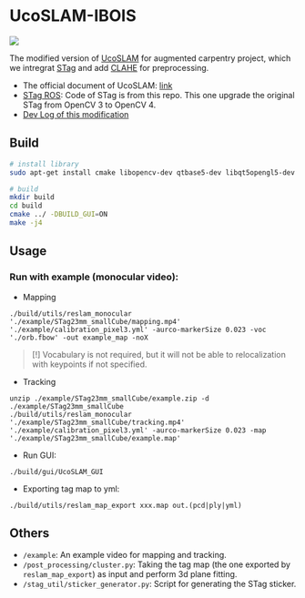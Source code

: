 # UcoSLAM-IBOIS
![](./example/tracking_demo.gif)

The modified version of [UcoSLAM](http://www.uco.es/investiga/grupos/ava/node/62) for augmented carpentry project, which we intregrat [STag](https://github.com/bbenligiray/stag) and add [CLAHE](https://en.wikipedia.org/wiki/Adaptive_histogram_equalization) for preprocessing.
- The official document of UcoSLAM:  [link](https://docs.google.com/document/d/12EGJ3cI-m8XMXgI5bYW1dLi5lBO-vxxr6Cf769wQzJc)
- [STag ROS](https://github.com/usrl-uofsc/stag_ros): Code of STag is from this repo. This one upgrade the original STag from OpenCV 3 to OpenCV 4.
- [Dev Log of this modification](./dev_log)

## Build
```bash
# install library
sudo apt-get install cmake libopencv-dev qtbase5-dev libqt5opengl5-dev libopenni2-dev

# build
mkdir build
cd build
cmake ../ -DBUILD_GUI=ON
make -j4
```

## Usage
### Run with example (monocular video):
- Mapping
```-
./build/utils/reslam_monocular './example/STag23mm_smallCube/mapping.mp4' './example/calibration_pixel3.yml' -aurco-markerSize 0.023 -voc './orb.fbow' -out example_map -noX
```
> [!] Vocabulary is not required, but it will not be able to relocalization with keypoints if not specified.

- Tracking
```
unzip ./example/STag23mm_smallCube/example.zip -d ./example/STag23mm_smallCube
./build/utils/reslam_monocular './example/STag23mm_smallCube/tracking.mp4' './example/calibration_pixel3.yml' -aurco-markerSize 0.023 -map './example/STag23mm_smallCube/example.map'
```

- Run GUI:
```
./build/gui/UcoSLAM_GUI
```

- Exporting tag map to yml:
```
./build/utils/reslam_map_export xxx.map out.(pcd|ply|yml)
```

## Others
- `/example`: An example video for mapping and tracking.
- `/post_processing/cluster.py`: Taking the tag map (the one exported by `reslam_map_export`) as input and perform 3d plane fitting.
- `/stag_util/sticker_generator.py`: Script for generating the STag sticker.